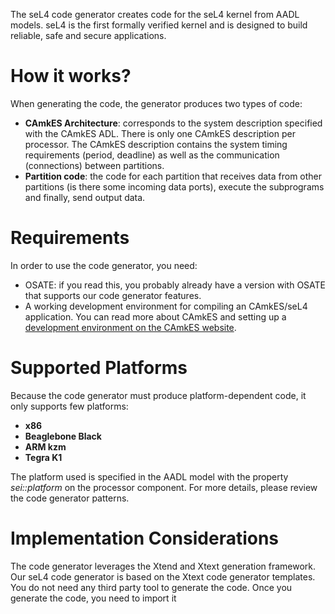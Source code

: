 The seL4 code generator creates code for the seL4 kernel from AADL models. seL4 is the first formally verified kernel and is designed to build reliable, safe and secure applications.

# How it works?
When generating the code, the generator produces two types of code:
 * **CAmkES Architecture**: corresponds to the system description specified with the CAmkES ADL. There is only one CAmkES description per processor. The CAmkES description contains the system timing requirements (period, deadline) as well as the communication (connections) between partitions.
 * **Partition code**: the code for each partition that receives data from other partitions (is there some incoming data ports), execute the subprograms and finally, send output data.

# Requirements
In order to use the code generator, you need:
 * OSATE: if you read this, you probably already have a version with OSATE that supports our code generator features.
 * A working development environment for compiling an CAmkES/seL4 application. You can read more about CAmkES and setting up a [development environment on the CAmkES website](https://wiki.sel4.systems/CAmkES).

# Supported Platforms
Because the code generator must produce platform-dependent code, it only supports few platforms:
 * **x86**
 * **Beaglebone Black**
 * **ARM kzm**
 * **Tegra K1**

The platform used is specified in the AADL model with the property *sei::platform* on the processor component. For more details, please review the code generator patterns.


# Implementation Considerations
The code generator leverages the Xtend and Xtext generation framework. Our seL4 code generator is based on the Xtext code generator templates. You do not need any third party tool to generate the code. Once you generate the code, you need to import it
